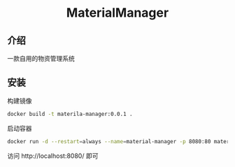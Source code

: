 <h1 align="center"> MaterialManager </h1>

## 介绍

一款自用的物资管理系统

## 安装

构建镜像

```bash
docker build -t materila-manager:0.0.1 .
```

启动容器

```bash
docker run -d --restart=always --name=material-manager -p 8080:80 material-manager
```

访问 http://localhost:8080/ 即可
